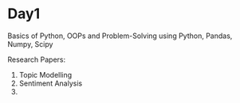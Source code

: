 # Day1
Basics of Python, OOPs and Problem-Solving using Python, Pandas, Numpy, Scipy

Research Papers:
1. Topic Modelling
2. Sentiment Analysis
3. 
